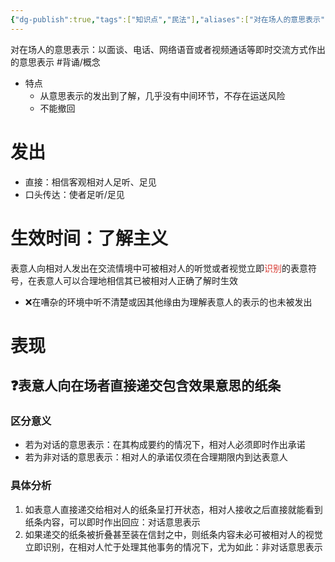 ```yaml
---
{"dg-publish":true,"tags":["知识点","民法"],"aliases":["对在场人的意思表示"],"permalink":"/学习笔记studyup/民法总论/对话的意思表示/","dgPassFrontmatter":true,"created":"2024-11-17T14:03:53.830+08:00","updated":"2024-11-23T12:09:33.823+08:00"}
---
```


对在场人的意思表示：以面谈、电话、网络语音或者视频通话等即时交流方式作出的意思表示 #背诵/概念 
- 特点
	- 从意思表示的发出到了解，几乎没有中间环节，不存在运送风险
	- 不能撤回
# 发出
- 直接：相信客观相对人足听、足见
- 口头传达：使者足听/足见
# 生效时间：了解主义
表意人向相对人发出在交流情境中可被相对人的听觉或者视觉立即<font color="#d83931">识别</font>的表意符号，在表意人可以合理地相信其已被相对人正确了解时生效
- ❌在嘈杂的环境中听不清楚或因其他缘由为理解表意人的表示的也未被发出
# 表现
## ❓表意人向在场者直接递交包含效果意思的纸条
### 区分意义
- 若为对话的意思表示：在其构成要约的情况下，相对人必须即时作出承诺
- 若为非对话的意思表示：相对人的承诺仅须在合理期限内到达表意人
### 具体分析
1. 如表意人直接递交给相对人的纸条呈打开状态，相对人接收之后直接就能看到纸条内容，可以即时作出回应：对话意思表示
2. 如果递交的纸条被折叠甚至装在信封之中，则纸条内容未必可被相对人的视觉立即识别，在相对人忙于处理其他事务的情况下，尤为如此：非对话意思表示
